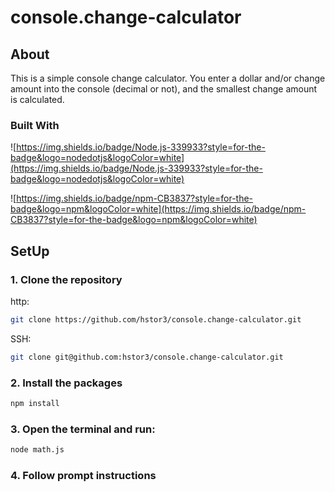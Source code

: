 # console.change-calculator

## About

This is a simple console change calculator. You enter a dollar and/or change amount into the console (decimal or not), and the smallest change amount is calculated.

### Built With

![https://img.shields.io/badge/Node.js-339933?style=for-the-badge&logo=nodedotjs&logoColor=white](https://img.shields.io/badge/Node.js-339933?style=for-the-badge&logo=nodedotjs&logoColor=white)

![https://img.shields.io/badge/npm-CB3837?style=for-the-badge&logo=npm&logoColor=white](https://img.shields.io/badge/npm-CB3837?style=for-the-badge&logo=npm&logoColor=white)

## SetUp

### 1. Clone the repository

http: 
```sh
git clone https://github.com/hstor3/console.change-calculator.git
```

SSH:
```sh
git clone git@github.com:hstor3/console.change-calculator.git
```

### 2. Install the packages

```sh
npm install
```

### 3. Open the terminal and run:

```sh
node math.js
```

### 4. Follow prompt instructions